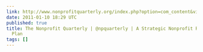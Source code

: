 ```yaml
---
link: http://www.nonprofitquarterly.org/index.php?option=com_content&view=article&id=8501:a-strategic-nonprofit-reorganization-plan&catid=154:current-issue&Itemid=341
date: 2011-01-10 18:29 UTC
published: true
title: The Nonprofit Quarterly | @npquarterly | A Strategic Nonprofit Reorganization
  Plan
tags: []
---
```



